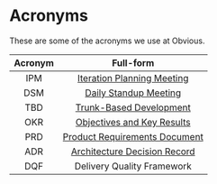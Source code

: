 # Acronyms

These are some of the acronyms we use at Obvious.

| Acronym | Full-form |
| :---: | :---: |
| IPM | [Iteration Planning Meeting](meetings/iteration-planning-meetings.md) |
| DSM | [Daily Standup Meeting](meetings/daily-standup-meetings.md) |
| TBD | [Trunk-Based Development](release-engineering/trunk-based-development/) |
| OKR | [Objectives and Key Results](https://en.wikipedia.org/wiki/OKR) |
| PRD | [Product Requirements Document](project-management/product-requirements-document.md) |
| ADR | [Architecture Decision Record](system-design-and-architecture/how-to-adr.md) |
| DQF | Delivery Quality Framework |

